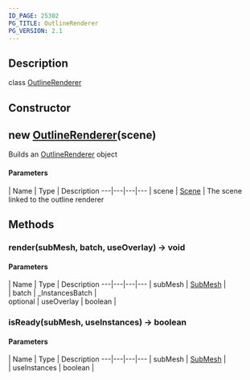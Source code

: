 ```yaml
---
ID_PAGE: 25302
PG_TITLE: OutlineRenderer
PG_VERSION: 2.1
---
```

## Description

class [OutlineRenderer](/classes/2.4/OutlineRenderer)



## Constructor

## new [OutlineRenderer](/classes/2.4/OutlineRenderer)(scene)

Builds an [OutlineRenderer](/classes/2.4/OutlineRenderer) object

#### Parameters
 | Name | Type | Description
---|---|---|---
 | scene | [Scene](/classes/2.4/Scene) |    The scene linked to the outline renderer

## Methods

### render(subMesh, batch, useOverlay) &rarr; void



#### Parameters
 | Name | Type | Description
---|---|---|---
 | subMesh | [SubMesh](/classes/2.4/SubMesh) |    
 | batch | _InstancesBatch |    
optional | useOverlay | boolean |    
### isReady(subMesh, useInstances) &rarr; boolean



#### Parameters
 | Name | Type | Description
---|---|---|---
 | subMesh | [SubMesh](/classes/2.4/SubMesh) |    
 | useInstances | boolean |    

